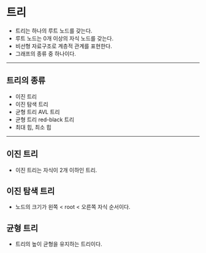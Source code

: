 # 트리

- 트리는 하나의 루트 노드를 갖는다.
- 루트 노드는 0개 이상의 자식 노드를 갖는다.
- 비선형 자료구조로 계층적 관계를 표현한다.
- 그래프의 종류 중 하나이다.

---

## 트리의 종류

- 이진 트리
- 이진 탐색 트리
- 균형 트리 AVL 트리
- 균형 트리 red-black 트리
- 최대 힙, 최소 힙

---

## 이진 트리

- 이진 트리는 자식이 2개 이하인 트리.

## 이진 탐색 트리

- 노드의 크기가 왼쪽 < root < 오른쪽 자식 순서이다.

## 균형 트리

- 트리의 높이 균형을 유지하는 트리이다.